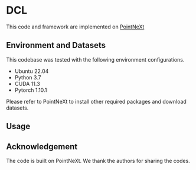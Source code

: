 # DCL
This code and framework are  implemented on [PointNeXt](https://github.com/guochengqian/PointNeXt)
## Environment and Datasets
This codebase was tested with the following environment configurations.

* Ubuntu 22.04
* Python 3.7
* CUDA 11.3
* Pytorch 1.10.1

Please refer to PointNeXt to install other required packages and download datasets.

## Usage

## Acknowledgement
The code is built on PointNeXt. We thank the authors for sharing the codes.

